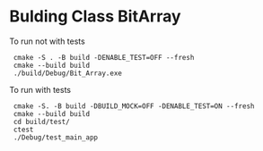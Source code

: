 # Bulding Class BitArray
 To run not with tests
 
```
 cmake -S . -B build -DENABLE_TEST=OFF --fresh
 cmake --build build
 ./build/Debug/Bit_Array.exe
```

 To run with tests
 
```
 cmake -S. -B build -DBUILD_MOCK=OFF -DENABLE_TEST=ON --fresh
 cmake --build build
 cd build/test/
 ctest
 ./Debug/test_main_app
```
 
